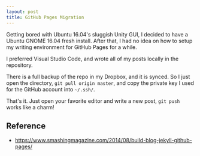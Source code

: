 ```yaml
---
layout: post
title: GitHub Pages Migration
---
```


Getting bored with Ubuntu 16.04's sluggish Unity GUI, I decided to have a Ubuntu GNOME 16.04 fresh install.
After that, I had no idea on how to setup my writing environment for GitHub Pages for a while.

I preferred Visual Studio Code, and wrote all of my posts locally in the repository.

There is a full backup of the repo in my Dropbox, and it is synced. So I just open the directory, `git pull origin master`, and copy the private key I used
for the GitHub account into `~/.ssh/`.

That's it. Just open your favorite editor and write a new post, `git push` works like a charm!

## Reference
* https://www.smashingmagazine.com/2014/08/build-blog-jekyll-github-pages/